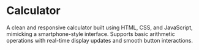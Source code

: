 # Calculator
A clean and responsive calculator built using HTML, CSS, and JavaScript, mimicking a smartphone-style interface. Supports basic arithmetic operations with real-time display updates and smooth button interactions.
